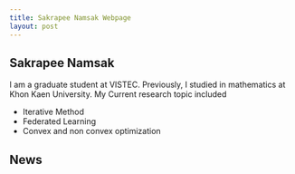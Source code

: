 ```yaml
---
title: Sakrapee Namsak Webpage
layout: post
---
```



## Sakrapee Namsak
I am a graduate student at VISTEC. Previously, I studied in mathematics at Khon Kaen University. My Current research topic included
* Iterative Method
* Federated Learning
* Convex and non convex optimization

## News

